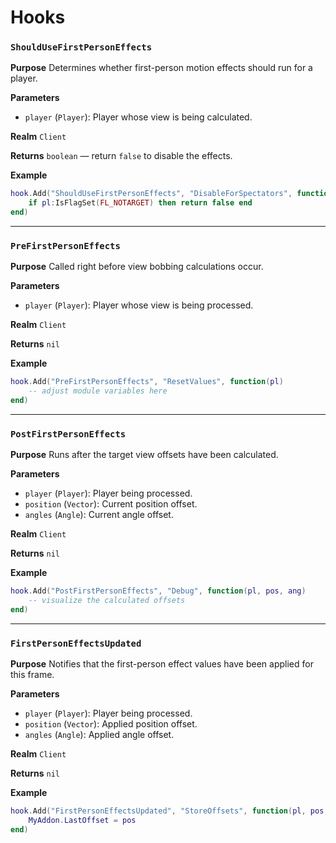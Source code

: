 # Hooks

### `ShouldUseFirstPersonEffects`

**Purpose**
Determines whether first-person motion effects should run for a player.

**Parameters**

* `player` (`Player`): Player whose view is being calculated.

**Realm**
`Client`

**Returns**
`boolean` — return `false` to disable the effects.

**Example**

```lua
hook.Add("ShouldUseFirstPersonEffects", "DisableForSpectators", function(pl)
    if pl:IsFlagSet(FL_NOTARGET) then return false end
end)
```

---

### `PreFirstPersonEffects`

**Purpose**
Called right before view bobbing calculations occur.

**Parameters**

* `player` (`Player`): Player whose view is being processed.

**Realm**
`Client`

**Returns**
`nil`

**Example**

```lua
hook.Add("PreFirstPersonEffects", "ResetValues", function(pl)
    -- adjust module variables here
end)
```

---

### `PostFirstPersonEffects`

**Purpose**
Runs after the target view offsets have been calculated.

**Parameters**

* `player` (`Player`): Player being processed.
* `position` (`Vector`): Current position offset.
* `angles` (`Angle`): Current angle offset.

**Realm**
`Client`

**Returns**
`nil`

**Example**

```lua
hook.Add("PostFirstPersonEffects", "Debug", function(pl, pos, ang)
    -- visualize the calculated offsets
end)
```

---

### `FirstPersonEffectsUpdated`

**Purpose**
Notifies that the first-person effect values have been applied for this frame.

**Parameters**

* `player` (`Player`): Player being processed.
* `position` (`Vector`): Applied position offset.
* `angles` (`Angle`): Applied angle offset.

**Realm**
`Client`

**Returns**
`nil`

**Example**

```lua
hook.Add("FirstPersonEffectsUpdated", "StoreOffsets", function(pl, pos, ang)
    MyAddon.LastOffset = pos
end)
```
